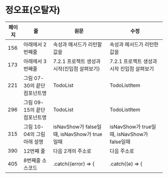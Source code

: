 # 정오표(오탈자)

| 페이지 | 줄  | 원문 | 수정 |
| ------ | --- | ---- | ---- |
| 156 | 아래에서 2번째줄 | 속성과 메서드가 리턴할 값을 | 속성과 메서드가 리턴한 값을 |
| 173 | 아래에서 3번째줄 | 7.2.1 프로젝트 생성과 시작(진입점 살펴보기) | 7.2.1 프로젝트 생성과 시작 진입점 살펴보기 |
| 221 | 그림 07-30의 끝단 컴포넌트명 | TodoList | TodoListItem |
| 296 | 그림 09-15의 끝단 컴포넌트명 | TodoList | TodoListItem |
| 315 | 그림 10-04의 그림 아래 설명 | isNavShow가 false일때,  isNavShow가 true일때 | isNavShow가 true일때,  isNavShow가 false일때 |
| 390 | 12번째 줄 | 다음 2개의 주소로 | 다음 주소로 |
| 405 | 8번째줄 소스코드 | .catch((error) => { | .catch((e) => { |
